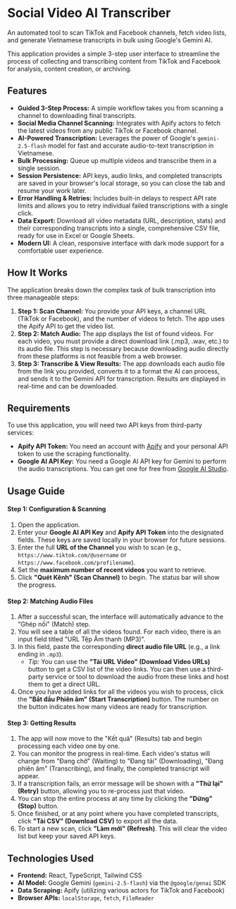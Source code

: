 # Social Video AI Transcriber

An automated tool to scan TikTok and Facebook channels, fetch video lists, and generate Vietnamese transcripts in bulk using Google's Gemini AI.

This application provides a simple 3-step user interface to streamline the process of collecting and transcribing content from TikTok and Facebook for analysis, content creation, or archiving.

## Features

-   **Guided 3-Step Process:** A simple workflow takes you from scanning a channel to downloading final transcripts.
-   **Social Media Channel Scanning:** Integrates with Apify actors to fetch the latest videos from any public TikTok or Facebook channel.
-   **AI-Powered Transcription:** Leverages the power of Google's `gemini-2.5-flash` model for fast and accurate audio-to-text transcription in Vietnamese.
-   **Bulk Processing:** Queue up multiple videos and transcribe them in a single session.
-   **Session Persistence:** API keys, audio links, and completed transcripts are saved in your browser's local storage, so you can close the tab and resume your work later.
-   **Error Handling & Retries:** Includes built-in delays to respect API rate limits and allows you to retry individual failed transcriptions with a single click.
-   **Data Export:** Download all video metadata (URL, description, stats) and their corresponding transcripts into a single, comprehensive CSV file, ready for use in Excel or Google Sheets.
-   **Modern UI:** A clean, responsive interface with dark mode support for a comfortable user experience.

## How It Works

The application breaks down the complex task of bulk transcription into three manageable steps:

1.  **Step 1: Scan Channel:** You provide your API keys, a channel URL (TikTok or Facebook), and the number of videos to fetch. The app uses the Apify API to get the video list.
2.  **Step 2: Match Audio:** The app displays the list of found videos. For each video, you must provide a direct download link (.mp3, .wav, etc.) to its audio file. This step is necessary because downloading audio directly from these platforms is not feasible from a web browser.
3.  **Step 3: Transcribe & View Results:** The app downloads each audio file from the link you provided, converts it to a format the AI can process, and sends it to the Gemini API for transcription. Results are displayed in real-time and can be downloaded.

## Requirements

To use this application, you will need two API keys from third-party services:

-   **Apify API Token:** You need an account with [Apify](https://apify.com/) and your personal API token to use the scraping functionality.
-   **Google AI API Key:** You need a Google AI API key for Gemini to perform the audio transcriptions. You can get one for free from [Google AI Studio](https://aistudio.google.com/app/apikey).

## Usage Guide

#### Step 1: Configuration & Scanning

1.  Open the application.
2.  Enter your **Google AI API Key** and **Apify API Token** into the designated fields. These keys are saved locally in your browser for future sessions.
3.  Enter the full **URL of the Channel** you wish to scan (e.g., `https://www.tiktok.com/@username` or `https://www.facebook.com/profilename`).
4.  Set the **maximum number of recent videos** you want to retrieve.
5.  Click **"Quét Kênh" (Scan Channel)** to begin. The status bar will show the progress.

#### Step 2: Matching Audio Files

1.  After a successful scan, the interface will automatically advance to the "Ghép nối" (Match) step.
2.  You will see a table of all the videos found. For each video, there is an input field titled "URL Tệp Âm thanh (MP3)".
3.  In this field, paste the corresponding **direct audio file URL** (e.g., a link ending in `.mp3`).
    -   *Tip:* You can use the **"Tải URL Video" (Download Video URLs)** button to get a CSV list of the video links. You can then use a third-party service or tool to download the audio from these links and host them to get a direct URL.
4.  Once you have added links for all the videos you wish to process, click the **"Bắt đầu Phiên âm" (Start Transcription)** button. The number on the button indicates how many videos are ready for transcription.

#### Step 3: Getting Results

1.  The app will now move to the "Kết quả" (Results) tab and begin processing each video one by one.
2.  You can monitor the progress in real-time. Each video's status will change from "Đang chờ" (Waiting) to "Đang tải" (Downloading), "Đang phiên âm" (Transcribing), and finally, the completed transcript will appear.
3.  If a transcription fails, an error message will be shown with a **"Thử lại" (Retry)** button, allowing you to re-process just that video.
4.  You can stop the entire process at any time by clicking the **"Dừng" (Stop)** button.
5.  Once finished, or at any point where you have completed transcripts, click **"Tải CSV" (Download CSV)** to export all the data.
6.  To start a new scan, click **"Làm mới" (Refresh)**. This will clear the video list but keep your saved API keys.

## Technologies Used

-   **Frontend:** React, TypeScript, Tailwind CSS
-   **AI Model:** Google Gemini (`gemini-2.5-flash`) via the `@google/genai` SDK
-   **Data Scraping:** Apify (utilizing various actors for TikTok and Facebook)
-   **Browser APIs:** `localStorage`, `fetch`, `FileReader`
